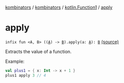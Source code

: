 [kombinators](../../index.md) / [kombinators](../index.md) / [kotlin.Function1](index.md) / [apply](./apply.md)

# apply

`infix fun <A, B> ((`[`A`](apply.md#A)`) -> `[`B`](apply.md#B)`).apply(a: `[`A`](apply.md#A)`): `[`B`](apply.md#B) [(source)](https://github.com/pardom/kombinators/tree/master/src/main/kotlin/kombinators/apply.kt#L30)

Extracts the value of a function.

Example:

``` kotlin
val plus1 = { x: Int -> x + 1 }
plus1 apply 3 // 4
```

